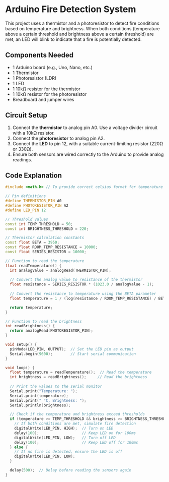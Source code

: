 # Arduino Fire Detection System

This project uses a thermistor and a photoresistor to detect fire conditions based on temperature and brightness. When both conditions (temperature above a certain threshold and brightness above a certain threshold) are met, an LED will blink to indicate that a fire is potentially detected.

## Components Needed
- 1 Arduino board (e.g., Uno, Nano, etc.)
- 1 Thermistor
- 1 Photoresistor (LDR)
- 1 LED
- 1 10kΩ resistor for the thermistor
- 1 10kΩ resistor for the photoresistor
- Breadboard and jumper wires

## Circuit Setup
1. Connect the **thermistor** to analog pin A0. Use a voltage divider circuit with a 10kΩ resistor.
2. Connect the **photoresistor** to analog pin A2.
3. Connect the **LED** to pin 12, with a suitable current-limiting resistor (220Ω or 330Ω).
4. Ensure both sensors are wired correctly to the Arduino to provide analog readings.

## Code Explanation

```cpp
#include <math.h> // To provide correct celsius format for temperature readings

// Pin definitions
#define THERMISTOR_PIN A0   
#define PHOTORESISTOR_PIN A2 
#define LED_PIN 12            

// Threshold values
const int TEMP_THRESHOLD = 50;  
const int BRIGHTNESS_THRESHOLD = 220;

// Thermistor calculation constants
const float BETA = 3950;     
const float ROOM_TEMP_RESISTANCE = 10000; 
const float SERIES_RESISTOR = 10000;  

// Function to read the temperature
float readTemperature() {
  int analogValue = analogRead(THERMISTOR_PIN);
  
  // Convert the analog value to resistance of the thermistor
  float resistance = SERIES_RESISTOR * (1023.0 / analogValue - 1);
  
  // Convert the resistance to temperature using the BETA parameter
  float temperature = 1 / (log(resistance / ROOM_TEMP_RESISTANCE) / BETA + 1 / 298.15) - 273.15;

  return temperature;
}

// Function to read the brightness
int readBrightness() {
  return analogRead(PHOTORESISTOR_PIN);
}

void setup() {
  pinMode(LED_PIN, OUTPUT);  // Set the LED pin as output
  Serial.begin(9600);        // Start serial communication
}

void loop() {
  float temperature = readTemperature();  // Read the temperature
  int brightness = readBrightness();     // Read the brightness
  
  // Print the values to the serial monitor
  Serial.print("Temperature: ");
  Serial.print(temperature);
  Serial.print(" °C, Brightness: ");
  Serial.println(brightness);

  // Check if the temperature and brightness exceed thresholds
  if (temperature >= TEMP_THRESHOLD && brightness >= BRIGHTNESS_THRESHOLD) {
    // If both conditions are met, simulate fire detection
    digitalWrite(LED_PIN, HIGH);  // Turn on LED
    delay(100);                   // Keep LED on for 100ms
    digitalWrite(LED_PIN, LOW);   // Turn off LED
    delay(100);                   // Keep LED off for 100ms
  } else {
    // If no fire is detected, ensure the LED is off
    digitalWrite(LED_PIN, LOW);
  }

  delay(500);  // Delay before reading the sensors again
}
